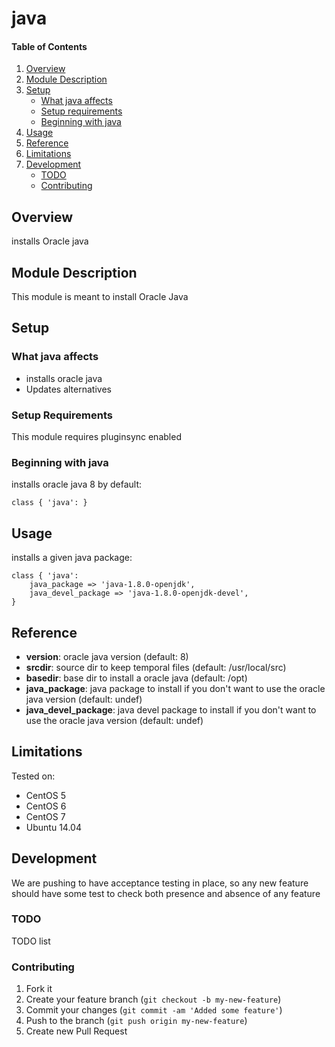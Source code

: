 # java

#### Table of Contents

1. [Overview](#overview)
2. [Module Description](#module-description)
3. [Setup](#setup)
    * [What java affects](#what-java-affects)
    * [Setup requirements](#setup-requirements)
    * [Beginning with java](#beginning-with-java)
4. [Usage](#usage)
5. [Reference](#reference)
5. [Limitations](#limitations)
6. [Development](#development)
    * [TODO](#todo)
    * [Contributing](#contributing)

## Overview

installs Oracle java

## Module Description

This module is meant to install Oracle Java

## Setup

### What java affects

* installs oracle java
* Updates alternatives

### Setup Requirements

This module requires pluginsync enabled

### Beginning with java

installs oracle java 8 by default:

```puppet
class { 'java': }
```

## Usage

installs a given java package:

```puppet
class { 'java':
	java_package => 'java-1.8.0-openjdk',
	java_devel_package => 'java-1.8.0-openjdk-devel',
}
```

## Reference

* **version**: oracle java version (default: 8)
* **srcdir**: source dir to keep temporal files (default: /usr/local/src)
* **basedir**: base dir to install a oracle java (default: /opt)
* **java_package**: java package to install if you don't want to use the oracle java version (default: undef)
* **java_devel_package**: java devel package to install if you don't want to use the oracle java version (default: undef)

## Limitations

Tested on:
* CentOS 5
* CentOS 6
* CentOS 7
* Ubuntu 14.04

## Development

We are pushing to have acceptance testing in place, so any new feature should
have some test to check both presence and absence of any feature

### TODO

TODO list

### Contributing

1. Fork it
2. Create your feature branch (`git checkout -b my-new-feature`)
3. Commit your changes (`git commit -am 'Added some feature'`)
4. Push to the branch (`git push origin my-new-feature`)
5. Create new Pull Request
